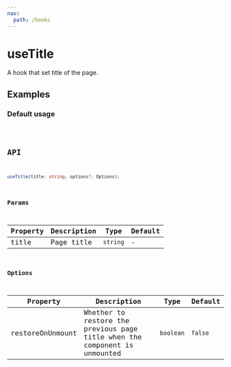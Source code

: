 ```yaml
---
nav:
  path: /hooks
---
```


# useTitle

A hook that set title of the page.

## Examples

### Default usage

<code src="./demo/demo1.tsx" />

## API

```typescript
useTitle(title: string, options?: Options);
```

### Params

| Property | Description | Type     | Default |
|----------|-------------|----------|---------|
| title    | Page title  | `string` | -       |

### Options

| Property         | Description                                                                | Type      | Default |
|------------------|----------------------------------------------------------------------------|-----------|---------|
| restoreOnUnmount | Whether to restore the previous page title when the component is unmounted | `boolean` | `false` |
